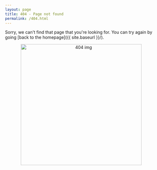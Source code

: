 ```yaml
---
layout: page
title: 404 - Page not found
permalink: /404.html
---
```


Sorry, we can't find that page that you're looking for. You can try again by going [back to the homepage]({{ site.baseurl }}/).

<p align="center"><a href="{{ site.baseurl }}"><img src="{{ site.baseurl }}/images/404.jpg" alt="404 img" style="width: 400px;"/></a></p>
